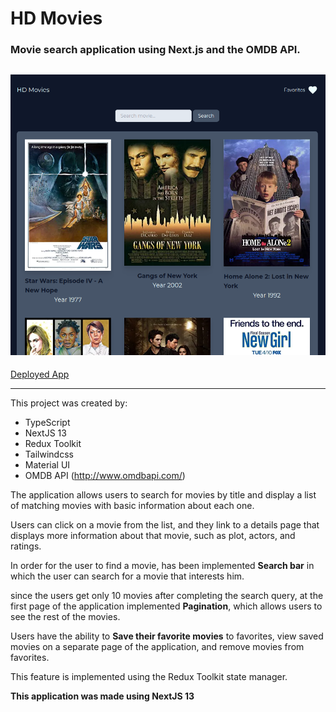 # HD Movies

### Movie search application using Next.js and the OMDB API.

## ![Hero](./public/hero.png 'Hero')

[Deployed App](https://hdmovies-andriibildii.vercel.app 'Deployed App')

---

This project was created by:

-   TypeScript
-   NextJS 13
-   Redux Toolkit
-   Tailwindcss
-   Material UI
-   OMDB API (http://www.omdbapi.com/)

The application allows users to search for movies by title and display a list of matching movies with basic information about each one.

Users can click on a movie from the list, and they link to a details page that displays more information about that movie, such as plot, actors, and ratings.

In order for the user to find a movie, has been implemented **Search bar** in which the user can search for a movie that interests him.

since the users get only 10 movies after completing the search query, at the first page of the application implemented **Pagination**, which allows users to see the rest of the movies.

Users have the ability to **Save their favorite movies** to favorites, view saved movies on a separate page of the application, and remove movies from favorites.

This feature is implemented using the Redux Toolkit state manager.

**This application was made using NextJS 13**
